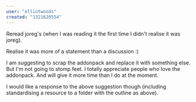 ```yaml
---
user: "elliotwoods"
created: "1321620554"
---
```


Reread joreg's (when I was reading it the first time I didn't realise it was joreg).

Realise it was more of a statement than a discussion :)

I am suggesting to scrap the addonpack and replace it with something else. But I'm not going to stomp feet. I totally appreciate people who love the addonpack. And will give it more time than I do at the moment.

I would like a response to the above suggestion though (including standardising a resource to a folder with the outline as above).

